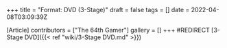 +++
title = "Format: DVD (3-Stage)"
draft = false
tags = []
date = 2022-04-08T03:09:39Z

[Article]
contributors = ["The 64th Gamer"]
gallery = []
+++
#REDIRECT [3-Stage DVD]({{< ref "wiki/3-Stage DVD.md" >}})